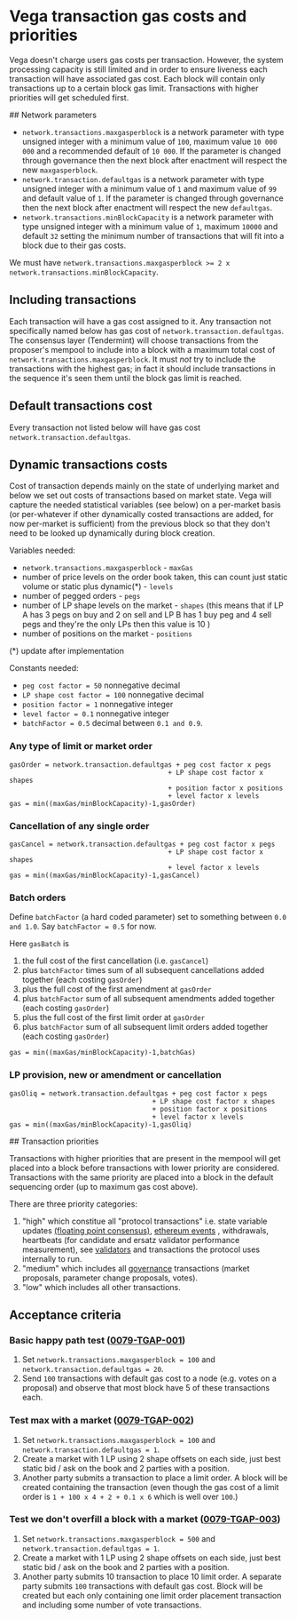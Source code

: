 # Vega transaction gas costs and priorities

Vega doesn't charge users gas costs per transaction. 
However, the system processing capacity is still limited and in order to ensure liveness each transaction will have associated gas cost.
Each block will contain only transactions up to a certain block gas limit. 
Transactions with higher priorities will get scheduled first. 

## Network parameters

- `network.transactions.maxgasperblock` is a network parameter with type unsigned integer with a minimum value of `100`, maximum value `10 000 000` and a recommended default of `10 000`. If the parameter is changed through governance then the next block after enactment will respect the new `maxgasperblock`. 
- `network.transaction.defaultgas` is a network parameter with type unsigned integer with a minimum value of `1` and maximum value of `99` and default value of `1`. If the parameter is changed through governance then the next block after enactment will respect the new `defaultgas`. 
- `network.transactions.minBlockCapacity` is a network parameter with type unsigned integer with a minimum value of `1`, maximum `10000` and default `32` setting the minimum number of transactions that will fit into a block due to their gas costs. 

We must have `network.transactions.maxgasperblock >= 2 x network.transactions.minBlockCapacity`. 

## Including transactions 

Each transaction will have a gas cost assigned to it. Any transaction not specifically named below has gas cost of `network.transaction.defaultgas`. 
The consensus layer (Tendermint) will choose transactions from the proposer's mempool to include into a block with a maximum total cost of `network.transactions.maxgasperblock`. 
It must *not* try to include the transactions with the highest gas; in fact it should include transactions in the sequence it's seen them until the block gas limit is reached.  

## Default transactions cost

Every transaction not listed below will have gas cost `network.transaction.defaultgas`. 

## Dynamic transactions costs

Cost of transaction depends mainly on the state of underlying market and below we set out costs of transactions based on market state. 
Vega will capture the needed statistical variables (see below) on a per-market basis (or per-whatever if other dynamically costed transactions are added, for now per-market is sufficient) from the previous block so that they don't need to be looked up dynamically during block creation. 

Variables needed:
- `network.transactions.maxgasperblock` - `maxGas`
- number of price levels on the order book taken, this can count just static volume or static plus dynamic(*) - `levels`
- number of pegged orders - `pegs`
- number of LP shape levels on the market - `shapes` (this means that if LP A has 3 pegs on buy and 2 on sell and LP B has 1 buy peg and 4 sell pegs and they're the only LPs then this value is 10 ) 
- number of positions on the market - `positions`

(*) update after implementation

Constants needed:
- `peg cost factor = 50` nonnegative decimal
- `LP shape cost factor = 100` nonnegative decimal
- `position factor = 1` nonnegative integer
- `level factor = 0.1` nonnegative integer 
- `batchFactor = 0.5` decimal between `0.1 and 0.9`.

### Any type of limit or market order

```
gasOrder = network.transaction.defaultgas + peg cost factor x pegs 
                                        + LP shape cost factor x shapes 
                                        + position factor x positions 
                                        + level factor x levels
gas = min((maxGas/minBlockCapacity)-1,gasOrder)
```

### Cancellation of any single order

```
gasCancel = network.transaction.defaultgas + peg cost factor x pegs 
                                        + LP shape cost factor x shapes 
                                        + level factor x levels
gas = min((maxGas/minBlockCapacity)-1,gasCancel)
```



### Batch orders 

Define `batchFactor` (a hard coded parameter) set to something between `0.0 and 1.0`.
Say `batchFactor = 0.5` for now.

Here `gasBatch` is
1. the full cost of the first cancellation (i.e. `gasCancel`) 
1. plus `batchFactor` times sum of all subsequent cancellations added together (each costing `gasOrder`)
1. plus the full cost of the first amendment at `gasOrder`
1. plus `batchFactor` sum of all subsequent amendments added together (each costing `gasOrder`)
1. plus the full cost of the first limit order at `gasOrder` 
1. plus `batchFactor` sum of all subsequent limit orders added together (each costing `gasOrder`)

```
gas = min((maxGas/minBlockCapacity)-1,batchGas)
```


### LP provision, new or amendment or cancellation

```
gasOliq = network.transaction.defaultgas + peg cost factor x pegs 
                                    + LP shape cost factor x shapes 
                                    + position factor x positions 
                                    + level factor x levels
gas = min((maxGas/minBlockCapacity)-1,gasOliq)
```


## Transaction priorities 

Transactions with higher priorities that are present in the mempool will get placed into a block before transactions with lower priority are considered. 
Transactions with the same priority are placed into a block in the default sequencing order (up to maximum gas cost above).

There are three priority categories:
1. "high" which constitue all "protocol transactions" i.e. state variable updates [(floating point consensus)](./0065-FTCO-floating_point_consensus.md), [ethereum events](./0036-BRIE-event_queue.md) , withdrawals, heartbeats (for candidate and ersatz validator performance measurement), see [validators](./0069-VCBS-validators_chosen_by_stake.md) and transactions the protocol uses internally to run. 
1. "medium" which includes all [governance](./0028-GOVE-governance.md) transactions (market proposals, parameter change proposals, votes).
1. "low" which includes all other transactions.


## Acceptance criteria

### Basic happy path test (<a name="0079-TGAP-001" href="#0079-TGAP-001">0079-TGAP-001</a>) 

1. Set `network.transactions.maxgasperblock = 100` and `network.transaction.defaultgas = 20`.
1. Send `100` transactions with default gas cost to a node (e.g. votes on a proposal) and observe that most block have 5 of these transactions each. 

### Test max with a market (<a name="0079-TGAP)-002" href="#0079-TGAP-002">0079-TGAP-002</a>) 

1. Set `network.transactions.maxgasperblock = 100` and `network.transaction.defaultgas = 1`.
1. Create a market with 1 LP using 2 shape offsets on each side, just best static bid / ask on the book and 2 parties with a position. 
1. Another party submits a transaction to place a limit order. A block will be created containing the transaction (even though the gas cost of a limit order is `1 + 100 x 4 + 2 + 0.1 x 6` which is well over `100`.)

### Test we don't overfill a block with a market (<a name="0079-TGAP-003" href="#0079-TGAP-003">0079-TGAP-003</a>) 

1. Set `network.transactions.maxgasperblock = 500` and `network.transaction.defaultgas = 1`.
1. Create a market with 1 LP using 2 shape offsets on each side, just best static bid / ask on the book and 2 parties with a position. 
1. Another party submits 10 transaction to place 10 limit order. A separate party submits `100` transactions with default gas cost. Block will be created but each only containing one limit order placement transaction and including some number of vote transactions. 

